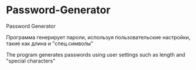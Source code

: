 # Password-Generator
Password Generator

Программа генерирует пароли, используя пользовательские настройки, такие как длина и "спец.символы"

The program generates passwords using user settings such as length and "special characters"
